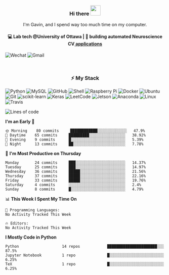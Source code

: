 <h3 align="center"> Hi there <img src="https://raw.githubusercontent.com/ShahriarShafin/ShahriarShafin/main/Assets/handshake.gif" height="32px"></h3>

<p align="center">
I'm Gavin, and I spend way too much time on my computer.
</p>

<h4 align="center">
💻 Lab tech @University of Ottawa | 🌱 building automated Neuroscience CV<a href="https://github.com/SilasiLab/HASRAv2"> applications </a>
</h4>

![Wechat](https://img.shields.io/badge/-gavingsf-07C160?style=flat-square&logo=WeChat&logoColor=white)
![Gmail](https://img.shields.io/badge/-gavin.heidenreich-D14836?style=flat-square&logo=Gmail&logoColor=white)


<br/>
<h3 align="center">
⚡ My Stack
</h3>

![Python](https://img.shields.io/badge/-Python-black?style=flat-square&logo=Python)
![MySQL](https://img.shields.io/badge/-MySQL-black?style=flat-square&logo=mysql)
![GitHub](https://img.shields.io/badge/-GitHub-181717?style=flat-square&logo=github)
![Shell](https://img.shields.io/badge/-shell-5391FE?style=flat-square&logo=PowerShell&logoColor=white)
![Raspberry Pi](https://img.shields.io/badge/-Raspberry%20Pi-C51A4A?style=flat-square&logo=Raspberry-Pi)
![Docker](https://img.shields.io/badge/-Docker-black?style=flat-square&logo=docker)
![Ubuntu](https://img.shields.io/badge/-Ubuntu-772953?style=flat-square&logo=Ubuntu&logoColor=white)
![Git](https://img.shields.io/badge/-Git-F44D27?style=flat-square&logo=Git&logoColor=white)
![scikit-learn](https://img.shields.io/badge/-scikitlearn-000000?style=flat-square&logo=scikit-learn)
![Keras](https://img.shields.io/badge/-Keras-D00000?style=flat-square&logo=keras)
![LeetCode](https://img.shields.io/badge/-LeetCode-000000?style=flat-square&logo=LeetCode)
![Jetson](https://img.shields.io/badge/-Jetson-76B900?style=flat-square&logo=Nvidia&logoColor=white)
![Anaconda](https://img.shields.io/badge/-Anaconda-44A833?style=flat-square&logo=Anaconda&logoColor=white)
![Linux](https://img.shields.io/badge/-Linux-FCC264?style=flat-square&logo=Linux&logoColor=black)
![Travis](https://img.shields.io/badge/-TravisCI-3EAAAF?style=flat-square&logo=travis-ci&logoColor=white)




<!--START_SECTION:waka-->
![Lines of code](https://img.shields.io/badge/From%20Hello%20World%20I%27ve%20Written-7746%20lines%20of%20code-blue)

**I'm an Early 🐤** 

```text
🌞 Morning    80 commits     ████████████░░░░░░░░░░░░░   47.9% 
🌆 Daytime    65 commits     █████████░░░░░░░░░░░░░░░░   38.92% 
🌃 Evening    9 commits      █░░░░░░░░░░░░░░░░░░░░░░░░   5.39% 
🌙 Night      13 commits     ██░░░░░░░░░░░░░░░░░░░░░░░   7.78%

```
📅 **I'm Most Productive on Thursday** 

```text
Monday       24 commits     ███░░░░░░░░░░░░░░░░░░░░░░   14.37% 
Tuesday      25 commits     ███░░░░░░░░░░░░░░░░░░░░░░   14.97% 
Wednesday    36 commits     █████░░░░░░░░░░░░░░░░░░░░   21.56% 
Thursday     37 commits     █████░░░░░░░░░░░░░░░░░░░░   22.16% 
Friday       33 commits     █████░░░░░░░░░░░░░░░░░░░░   19.76% 
Saturday     4 commits      ░░░░░░░░░░░░░░░░░░░░░░░░░   2.4% 
Sunday       8 commits      █░░░░░░░░░░░░░░░░░░░░░░░░   4.79%

```


📊 **This Week I Spent My Time On** 

```text
💬 Programming Languages: 
No Activity Tracked This Week

🔥 Editors: 
No Activity Tracked This Week

```

**I Mostly Code in Python** 

```text
Python                   14 repos            ██████████████████████░░░   87.5% 
Jupyter Notebook         1 repo              █░░░░░░░░░░░░░░░░░░░░░░░░   6.25% 
TeX                      1 repo              █░░░░░░░░░░░░░░░░░░░░░░░░   6.25%

```



<!--END_SECTION:waka-->

